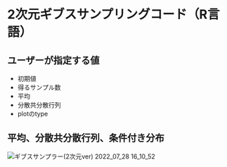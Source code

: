 # 2次元ギブスサンプリングコード（R言語）
## ユーザーが指定する値
- 初期値
- 得るサンプル数
- 平均
- 分散共分散行列
- plotのtype
## 平均、分散共分散行列、条件付き分布
![ギブスサンプラー(2次元ver) 2022_07_28 16_10_52](https://user-images.githubusercontent.com/85211762/181443976-ab8b679c-9b7d-4e68-9a18-184bea65c4a3.png)

